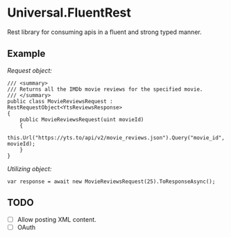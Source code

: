 # Universal.FluentRest

Rest library for consuming apis in a fluent and strong typed manner.

## Example

*Request object:*

    /// <summary>
    /// Returns all the IMDb movie reviews for the specified movie.
    /// </summary>
    public class MovieReviewsRequest : RestRequestObject<YtsReviewsResponse>
    {
        public MovieReviewsRequest(uint movieId)
        {
            this.Url("https://yts.to/api/v2/movie_reviews.json").Query("movie_id", movieId);
        }
    }
    
*Utilizing object:*

    var response = await new MovieReviewsRequest(25).ToResponseAsync(); 

## TODO

- [ ] Allow posting XML content.
- [ ] OAuth
